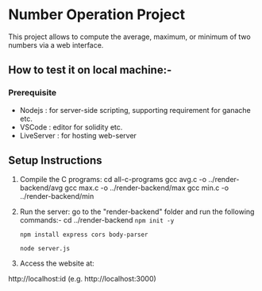 # Number Operation Project

This project allows to compute the average, maximum, or minimum of two numbers via a web interface.
## How to test it on local machine:-
### Prerequisite 
- Nodejs : for server-side scripting, supporting requirement for ganache etc.
- VSCode : editor for solidity etc.
- LiveServer : for hosting web-server

## Setup Instructions

1. Compile the C programs:
cd all-c-programs
gcc avg.c -o ../render-backend/avg
gcc max.c -o ../render-backend/max
gcc min.c -o ../render-backend/min

2. Run the server:
go to the "render-backend" folder and run the following commands:-
  cd ../render-backend
   `npm init -y`
  
    `npm install express cors body-parser`
  
    `node server.js`


3. Access the website at:

http://localhost:id (e.g. http://localhost:3000)



